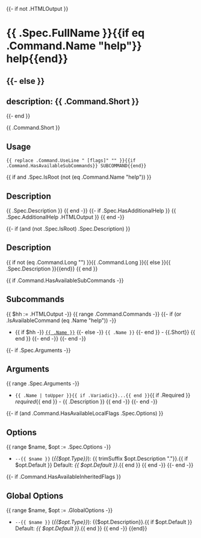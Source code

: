 {{- if not .HTMLOutput }}
# {{ .Spec.FullName }}{{if eq .Command.Name "help"}} help{{end}}
{{- else }}
---
description: {{ .Command.Short }}
---
{{- end }}

{{ .Command.Short }}

## Usage

  `{{ replace .Command.UseLine " [flags]" "" }}{{if .Command.HasAvailableSubCommands}} SUBCOMMAND{{end}}`

{{ if and .Spec.IsRoot (not (eq .Command.Name "help")) }}
## Description

{{ .Spec.Description }}
{{ end -}}
{{- if .Spec.HasAdditionalHelp }}
{{ .Spec.AdditionalHelp .HTMLOutput }}
{{ end -}}

{{- if (and (not .Spec.IsRoot) .Spec.Description) }}
## Description

{{ if not (eq .Command.Long "") }}{{ .Command.Long }}{{ else }}{{ .Spec.Description }}{{end}}
{{ end }}


{{ if .Command.HasAvailableSubCommands -}}
## Subcommands

{{ $hh := .HTMLOutput -}}
{{ range .Command.Commands -}}
{{- if (or .IsAvailableCommand (eq .Name "help")) -}}
- {{ if $hh -}}
[`{{ .Name }}`]({{.Name}}/)
{{- else -}}
`{{ .Name }}`
{{- end }} - {{.Short}}
{{ end }}
{{- end -}}
{{- end -}}

{{- if .Spec.Arguments -}}
## Arguments

{{ range .Spec.Arguments -}}

- `{{ .Name | toUpper }}{{ if .Variadic}}...{{ end }}`{{ if .Required }} _required_{{ end }} - {{ .Description }}
{{ end -}}
{{- end -}}


{{- if (and .Command.HasAvailableLocalFlags .Spec.Options) }}
## Options

{{ range $name, $opt := .Spec.Options -}}
- `--{{ $name }}` (_{{$opt.Type}}_): {{ trimSuffix $opt.Description "."}}.{{ if $opt.Default }} Default: _{{ $opt.Default }}_.{{ end }}
{{ end -}}
{{- end -}}

{{- if .Command.HasAvailableInheritedFlags }}
## Global Options

{{ range $name, $opt := .GlobalOptions -}}
- `--{{ $name }}` (_{{$opt.Type}}_): {{$opt.Description}}.{{ if $opt.Default }} Default: _{{ $opt.Default }}_.{{ end }}
{{ end -}}
{{end}}
